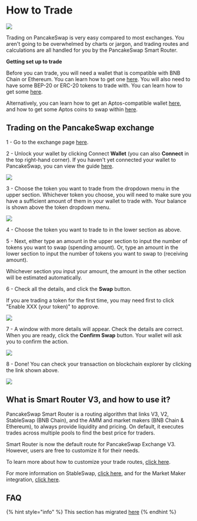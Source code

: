 # How to Trade

![](../../.gitbook/assets/how-to-trade-on-pancakeswap-header.png)

Trading on PancakeSwap is very easy compared to most exchanges. You aren't going to be overwhelmed by charts or jargon, and trading routes and calculations are all handled for you by the PancakeSwap Smart Router.

**Getting set up to trade**

Before you can trade, you will need a wallet that is compatible with BNB Chain or Ethereum. You can learn how to get one [here](https://docs.pancakeswap.finance/get-started/wallet-guide). You will also need to have some BEP-20 or ERC-20 tokens to trade with. You can learn how to get some [here](https://docs.pancakeswap.finance/get-started/bep20-guide).

Alternatively, you can learn how to get an Aptos-compatible wallet [here](https://docs.pancakeswap.finance/get-started-aptos/wallet-guide), and how to get some Aptos coins to swap within [here](https://docs.pancakeswap.finance/get-started-aptos/aptos-coin-guide).

## Trading on the PancakeSwap exchange

1 - Go to the exchange page [here](https://pancakeswap.finance/swap).



2 - Unlock your wallet by clicking Connect **Wallet** (you can also **Connect** in the top right-hand corner). If you haven't yet connected your wallet to PancakeSwap, you can view the guide [here](https://docs.pancakeswap.finance/get-started/connection-guide).

![](<../../.gitbook/assets/image (200).png>)



3 - Choose the token you want to trade from the dropdown menu in the upper section. Whichever token you choose, you will need to make sure you have a sufficient amount of them in your wallet to trade with. Your balance is shown above the token dropdown menu.

![](<../../.gitbook/assets/image (50).png>)



4 - Choose the token you want to trade to in the lower section as above.



5 - Next, either type an amount in the upper section to input the number of tokens you want to swap (spending amount). Or, type an amount in the lower section to input the number of tokens you want to swap to (receiving amount).&#x20;

Whichever section you input your amount, the amount in the other section will be estimated automatically.



6 - Check all the details, and click the **Swap** button.

If you are trading a token for the first time, you may need first to click "Enable XXX (your token)" to approve.

![](<../../.gitbook/assets/image (272).png>)



7 - A window with more details will appear. Check the details are correct. When you are ready, click the **Confirm Swap** button. Your wallet will ask you to confirm the action.

![](<../../.gitbook/assets/image (27).png>)



8 - Done! You can check your transaction on blockchain explorer by clicking the link shown above.

![](<../../.gitbook/assets/image (209).png>)

## **What is Smart Router V3, and how to use it?**

PancakeSwap Smart Router is a routing algorithm that links V3, V2, StableSwap (BNB Chain), and the AMM and market makers (BNB Chain & Ethereum), to always provide liquidity and pricing. On default, it executes trades across multiple pools to find the best price for traders.

Smart Router is now the default route for PancakeSwap Exchange V3. However, users are free to customize it for their needs.

To learn more about how to customize your trade routes, [click here](fees-and-routes.md).&#x20;

For more information on StableSwap, [click here](stableswap/README.md), and for the Market Maker integration, [click here](market-maker-integration.md).

## FAQ

{% hint style="info" %}
This section has migrated [here](faq.md)
{% endhint %}
